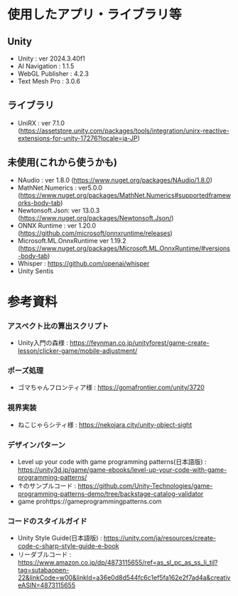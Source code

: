 # 使用したアプリ・ライブラリ等

## Unity

- Unity : ver 2024.3.40f1
- AI Navigation : 1.1.5
- WebGL Publisher : 4.2.3
- Text Mesh Pro : 3.0.6

## ライブラリ

- UniRX : ver 7.1.0 (https://assetstore.unity.com/packages/tools/integration/unirx-reactive-extensions-for-unity-17276?locale=ja-JP)

## 未使用(これから使うかも)

- NAudio : ver 1.8.0 (https://www.nuget.org/packages/NAudio/1.8.0)
- MathNet.Numerics : ver5.0.0 (https://www.nuget.org/packages/MathNet.Numerics#supportedframeworks-body-tab)
- Newtonsoft.Json: ver 13.0.3 (https://www.nuget.org/packages/Newtonsoft.Json/)
- ONNX Runtime : ver 1.20.0 (https://github.com/microsoft/onnxruntime/releases)
- Microsoft.ML.OnnxRuntime ver 1.19.2 (https://www.nuget.org/packages/Microsoft.ML.OnnxRuntime/#versions-body-tab)
- Whisper : https://github.com/openai/whisper
- Unity Sentis

# 参考資料

### アスペクト比の算出スクリプト

- Unity入門の森様 : https://feynman.co.jp/unityforest/game-create-lesson/clicker-game/mobile-adjustment/

### ポーズ処理

- ゴマちゃんフロンティア様 : https://gomafrontier.com/unity/3720

### 視界実装

- ねこじゃらシティ様 : https://nekojara.city/unity-object-sight

### デザインパターン

- Level up your code with game programming patterns(日本語版) : https://unity3d.jp/game/game-ebooks/level-up-your-code-with-game-programming-patterns/
- ↑のサンプルコード : https://github.com/Unity-Technologies/game-programming-patterns-demo/tree/backstage-catalog-validator
- game prohttps://gameprogrammingpatterns.com

### コードのスタイルガイド

- Unity Style Guide(日本語版) : https://unity.com/ja/resources/create-code-c-sharp-style-guide-e-book
- リーダブルコード : https://www.amazon.co.jp/dp/4873115655/ref=as_sl_pc_as_ss_li_til?tag=sutabaopen-22&linkCode=w00&linkId=a36e0d8d544fc6c1ef5fa162e2f7ad4a&creativeASIN=4873115655
